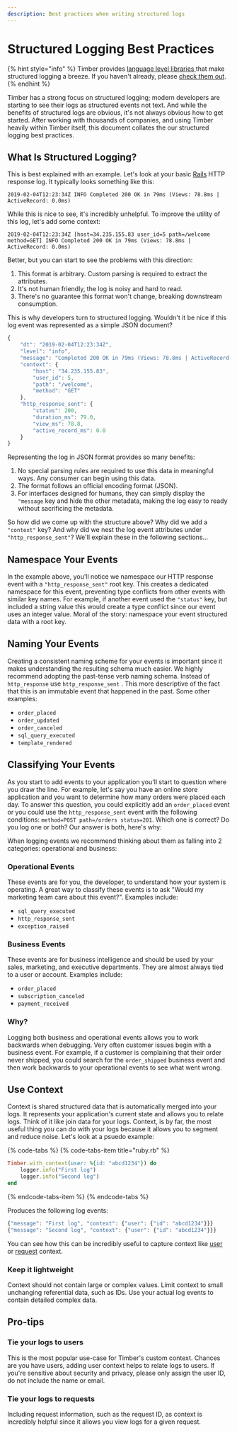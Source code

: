 ```yaml
---
description: Best practices when writing structured logs
---
```


# Structured Logging Best Practices

{% hint style="info" %}
Timber provides [language level libraries ](../under-the-hood/language-libraries.md)that make structured logging a breeze. If you haven't already, please [check them out](../under-the-hood/language-libraries.md).
{% endhint %}

Timber has a strong focus on structured logging; modern developers are starting to see their logs as structured events not text. And while the benefits of structured logs are obvious, it's not always obvious how to get started. After working with thousands of companies, and using Timber heavily within Timber itself, this document collates the our structured logging best practices.

## What Is Structured Logging?

This is best explained with an example. Let's look at your basic [Rails](https://rubyonrails.org/) HTTP response log. It typically looks something like this:

```text
2019-02-04T12:23:34Z INFO Completed 200 OK in 79ms (Views: 78.8ms | ActiveRecord: 0.0ms)
```

While this is nice to see, it's incredibly unhelpful. To improve the utility of this log, let's add some context:

```text
2019-02-04T12:23:34Z [host=34.235.155.83 user_id=5 path=/welcome method=GET] INFO Completed 200 OK in 79ms (Views: 78.8ms | ActiveRecord: 0.0ms)
```

Better, but you can start to see the problems with this direction:

1. This format is arbitrary. Custom parsing is required to extract the attributes.
2. It's not human friendly, the log is noisy and hard to read.
3. There's no guarantee this format won't change, breaking downstream consumption.

This is why developers turn to structured logging. Wouldn't it be nice if this log event was represented as a simple JSON document?

```javascript
{
    "dt": "2019-02-04T12:23:34Z",
    "level": "info",
    "message": "Completed 200 OK in 79ms (Views: 78.8ms | ActiveRecord: 0.0ms)",
    "context": {
        "host": "34.235.155.83",
        "user_id": 5,
        "path": "/welcome",
        "method": "GET"
    },
    "http_response_sent": {
        "status": 200,
        "duration_ms": 79.0,
        "view_ms": 78.8,
        "active_record_ms": 0.0
    }
}
```

Representing the log in JSON format provides so many benefits:

1. No special parsing rules are required to use this data in meaningful ways. Any consumer can begin using this data.
2. The format follows an official encoding format \(JSON\).
3. For interfaces designed for humans, they can simply display the `"message` key and hide the other metadata, making the log easy to ready without sacrificing the metadata.

So how did we come up with the structure above? Why did we add a `"context"` key? And why did we nest the log event attributes under `"http_response_sent"`? We'll explain these in the following sections...

## Namespace Your Events

In the example above, you'll notice we namespace our HTTP response event with a `"http_response_sent"` root key. This creates a dedicated namespace for this event, preventing type conflicts from other events with similar key names. For example, if another event used the `"status"` key, but included a string value this would create a type conflict since our event uses an integer value. Moral of the story: namespace your event structured data with a root key.

## Naming Your Events

Creating a consistent naming scheme for your events is important since it makes understanding the resulting schema much easier. We highly recommend adopting the past-tense verb naming schema. Instead of `http_response` use `http_response_sent` . This more descriptive of the fact that this is an immutable event that happened in the past. Some other examples:

* `order_placed`
* `order_updated`
* `order_canceled`
* `sql_query_executed`
* `template_rendered`

## Classifying Your Events

As you start to add events to your application you'll start to question where you draw the line. For example, let's say you have an online store application and you want to determine how many orders were placed each day. To answer this question, you could explicitly add an `order_placed` event or you could use the `http_response_sent` event with the following conditions: `method=POST path=/orders status=201`. Which one is correct? Do you log one or both? Our answer is both, here's why:

When logging events we recommend thinking about them as falling into 2 categories: operational and business:

### Operational Events

These events are for you, the developer, to understand how your system is operating. A great way to classify these events is to ask "Would my marketing team care about this event?". Examples include:

* `sql_query_executed`
* `http_response_sent`
* `exception_raised`

### Business Events

These events are for business intelligence and should be used by your sales, marketing, and executive departments. They are almost always tied to a user or account. Examples include:

* `order_placed`
* `subscription_canceled`
* `payment_received`

### Why?

Logging both business and operational events allows you to work backwards when debugging. Very often customer issues begin with a business event. For example, if a customer is complaining that their order never shipped, you could search for the `order_shipped` business event and then work backwards to your operational events to see what went wrong.

## Use Context

Context is shared structured data that is automatically merged into your logs. It represents your application's current state and allows you to relate logs. Think of it like join data for your logs. Context, is by far, the most useful thing you can do with your logs because it allows you to segment and reduce noise. Let's look at a psuedo example:

{% code-tabs %}
{% code-tabs-item title="ruby.rb" %}
```ruby
Timber.with_context(user: %{id: "abcd1234"}) do
    logger.info("First log")
    logger.info("Second log")
end
```
{% endcode-tabs-item %}
{% endcode-tabs %}

Produces the following log events:

```javascript
{"message": "First log", "context": {"user": {"id": "abcd1234"}}}
{"message": "Second log", "context": {"user": {"id": "abcd1234"}}}
```

You can see how this can be incredibly useful to capture context like [user](event-naming.md#tie-your-logs-to-users) or [request](event-naming.md#tie-your-logs-to-requests-via-the-request-id) context.

### Keep it lightweight

Context should not contain large or complex values. Limit context to small unchanging referential data, such as IDs. Use your actual log events to contain detailed complex data.

## Pro-tips

### Tie your logs to users

This is the most popular use-case for Timber's custom context. Chances are you have users, adding user context helps to relate logs to users. If you're sensitive about security and privacy, please only assign the user ID, do not include the name or email.

### Tie your logs to requests

Including request information, such as the request ID, as context is incredibly helpful since it allows you view logs for a given request.



